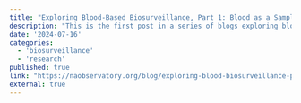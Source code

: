 ```yaml
---
title: "Exploring Blood-Based Biosurveillance, Part 1: Blood as a Sample Type"
description: "This is the first post in a series of blogs exploring blood-based biosurveillance for novel pathogen detection as part of the NAO’s effort to evaluate different biosurveillance approaches."
date: '2024-07-16'
categories:
  - 'biosurveillance'
  - 'research'
published: true
link: "https://naobservatory.org/blog/exploring-blood-biosurveillance-part1/"
external: true
---
```

